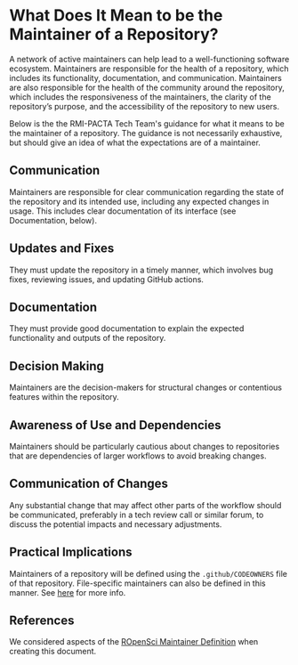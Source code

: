 # What Does It Mean to be the Maintainer of a Repository?

A network of active maintainers can help lead to a well-functioning software ecosystem. Maintainers are responsible for the health of a repository, which includes its functionality, documentation, and communication. Maintainers are also responsible for the health of the community around the repository, which includes the responsiveness of the maintainers, the clarity of the repository’s purpose, and the accessibility of the repository to new users.

Below is the the RMI-PACTA Tech Team's guidance for what it means to be the maintainer of a repository. The guidance is not necessarily exhaustive, but should give an idea of what the expectations are of a maintainer.

## Communication
Maintainers are responsible for clear communication regarding the state of the repository and its intended use, including any expected changes in usage. This includes clear documentation of its interface (see Documentation, below).

## Updates and Fixes
They must update the repository in a timely manner, which involves bug fixes, reviewing issues, and updating GitHub actions.

## Documentation
They must provide good documentation to explain the expected functionality and outputs of the repository.

## Decision Making
Maintainers are the decision-makers for structural changes or contentious features within the repository.

## Awareness of Use and Dependencies
Maintainers should be particularly cautious about changes to repositories that are dependencies of larger workflows to avoid breaking changes.

## Communication of Changes
Any substantial change that may affect other parts of the workflow should be communicated, preferably in a tech review call or similar forum, to discuss the potential impacts and necessary adjustments.

## Practical Implications
Maintainers of a repository will be defined using the `.github/CODEOWNERS` file of that repository. File-specific maintainers can also be defined in this manner. See [here](https://docs.github.com/en/repositories/managing-your-repositorys-settings-and-features/customizing-your-repository/about-code-owners) for more info. 

## References
We considered aspects of the [ROpenSci Maintainer Definition](https://ropensci.org/blog/2023/02/07/what-does-it-mean-to-maintain-a-package/) when creating this document. 
